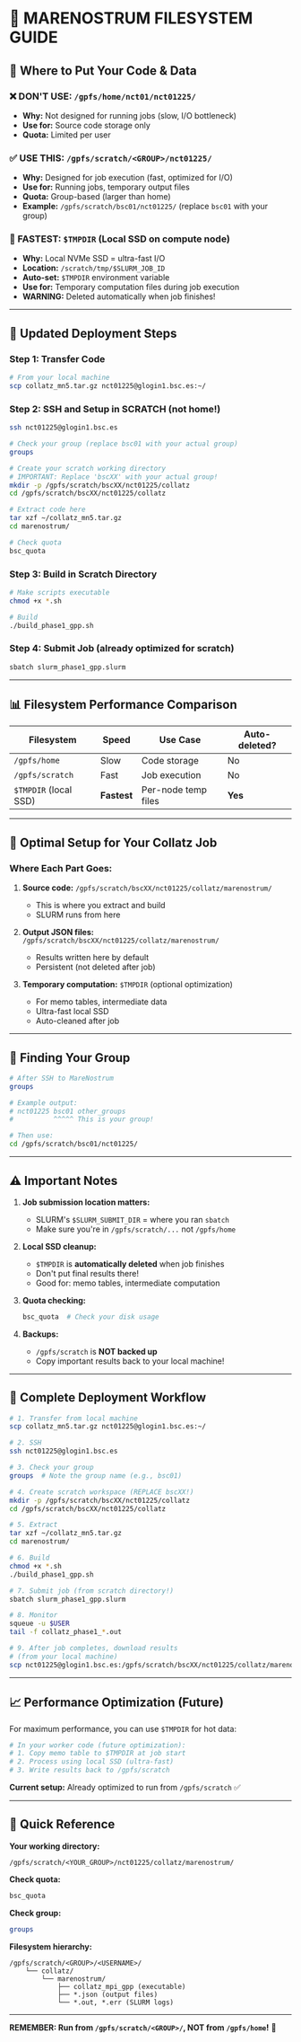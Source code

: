 # 🚀 MARENOSTRUM FILESYSTEM GUIDE

## 📁 Where to Put Your Code & Data

### ❌ DON'T USE: `/gpfs/home/nct01/nct01225/`
- **Why:** Not designed for running jobs (slow, I/O bottleneck)
- **Use for:** Source code storage only
- **Quota:** Limited per user

### ✅ USE THIS: `/gpfs/scratch/<GROUP>/nct01225/`
- **Why:** Designed for job execution (fast, optimized for I/O)
- **Use for:** Running jobs, temporary output files
- **Quota:** Group-based (larger than home)
- **Example:** `/gpfs/scratch/bsc01/nct01225/` (replace `bsc01` with your group)

### 🚀 FASTEST: `$TMPDIR` (Local SSD on compute node)
- **Why:** Local NVMe SSD = ultra-fast I/O
- **Location:** `/scratch/tmp/$SLURM_JOB_ID`
- **Auto-set:** `$TMPDIR` environment variable
- **Use for:** Temporary computation files during job execution
- **WARNING:** Deleted automatically when job finishes!

---

## 🔧 Updated Deployment Steps

### Step 1: Transfer Code
```bash
# From your local machine
scp collatz_mn5.tar.gz nct01225@glogin1.bsc.es:~/
```

### Step 2: SSH and Setup in SCRATCH (not home!)
```bash
ssh nct01225@glogin1.bsc.es

# Check your group (replace bsc01 with your actual group)
groups

# Create your scratch working directory
# IMPORTANT: Replace 'bscXX' with your actual group!
mkdir -p /gpfs/scratch/bscXX/nct01225/collatz
cd /gpfs/scratch/bscXX/nct01225/collatz

# Extract code here
tar xzf ~/collatz_mn5.tar.gz
cd marenostrum/

# Check quota
bsc_quota
```

### Step 3: Build in Scratch Directory
```bash
# Make scripts executable
chmod +x *.sh

# Build
./build_phase1_gpp.sh
```

### Step 4: Submit Job (already optimized for scratch)
```bash
sbatch slurm_phase1_gpp.slurm
```

---

## 📊 Filesystem Performance Comparison

| Filesystem | Speed | Use Case | Auto-deleted? |
|-----------|-------|----------|---------------|
| `/gpfs/home` | Slow | Code storage | No |
| `/gpfs/scratch` | Fast | Job execution | No |
| `$TMPDIR` (local SSD) | **Fastest** | Per-node temp files | **Yes** |

---

## 🎯 Optimal Setup for Your Collatz Job

### Where Each Part Goes:

1. **Source code:** `/gpfs/scratch/bscXX/nct01225/collatz/marenostrum/`
   - This is where you extract and build
   - SLURM runs from here

2. **Output JSON files:** `/gpfs/scratch/bscXX/nct01225/collatz/marenostrum/`
   - Results written here by default
   - Persistent (not deleted after job)

3. **Temporary computation:** `$TMPDIR` (optional optimization)
   - For memo tables, intermediate data
   - Ultra-fast local SSD
   - Auto-cleaned after job

---

## 🔧 Finding Your Group

```bash
# After SSH to MareNostrum
groups

# Example output:
# nct01225 bsc01 other_groups
#          ^^^^^ This is your group!

# Then use:
cd /gpfs/scratch/bsc01/nct01225/
```

---

## ⚠️ Important Notes

1. **Job submission location matters:**
   - SLURM's `$SLURM_SUBMIT_DIR` = where you ran `sbatch`
   - Make sure you're in `/gpfs/scratch/...` not `/gpfs/home`

2. **Local SSD cleanup:**
   - `$TMPDIR` is **automatically deleted** when job finishes
   - Don't put final results there!
   - Good for: memo tables, intermediate computation

3. **Quota checking:**
   ```bash
   bsc_quota  # Check your disk usage
   ```

4. **Backups:**
   - `/gpfs/scratch` is **NOT backed up**
   - Copy important results back to your local machine!

---

## 🚀 Complete Deployment Workflow

```bash
# 1. Transfer from local machine
scp collatz_mn5.tar.gz nct01225@glogin1.bsc.es:~/

# 2. SSH
ssh nct01225@glogin1.bsc.es

# 3. Check your group
groups  # Note the group name (e.g., bsc01)

# 4. Create scratch workspace (REPLACE bscXX!)
mkdir -p /gpfs/scratch/bscXX/nct01225/collatz
cd /gpfs/scratch/bscXX/nct01225/collatz

# 5. Extract
tar xzf ~/collatz_mn5.tar.gz
cd marenostrum/

# 6. Build
chmod +x *.sh
./build_phase1_gpp.sh

# 7. Submit job (from scratch directory!)
sbatch slurm_phase1_gpp.slurm

# 8. Monitor
squeue -u $USER
tail -f collatz_phase1_*.out

# 9. After job completes, download results
# (from your local machine)
scp nct01225@glogin1.bsc.es:/gpfs/scratch/bscXX/nct01225/collatz/marenostrum/*.json ./results/
```

---

## 📈 Performance Optimization (Future)

For maximum performance, you can use `$TMPDIR` for hot data:

```bash
# In your worker code (future optimization):
# 1. Copy memo table to $TMPDIR at job start
# 2. Process using local SSD (ultra-fast)
# 3. Write results back to /gpfs/scratch
```

**Current setup:** Already optimized to run from `/gpfs/scratch` ✅

---

## 🎯 Quick Reference

**Your working directory:**
```
/gpfs/scratch/<YOUR_GROUP>/nct01225/collatz/marenostrum/
```

**Check quota:**
```bash
bsc_quota
```

**Check group:**
```bash
groups
```

**Filesystem hierarchy:**
```
/gpfs/scratch/<GROUP>/<USERNAME>/
    └── collatz/
        └── marenostrum/
            ├── collatz_mpi_gpp (executable)
            ├── *.json (output files)
            └── *.out, *.err (SLURM logs)
```

---

**REMEMBER: Run from `/gpfs/scratch/<GROUP>/`, NOT from `/gpfs/home`!** 🚀
